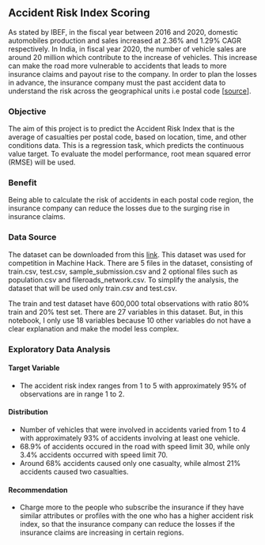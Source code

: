 ## Accident Risk Index Scoring
As stated by IBEF, in the fiscal year between 2016 and 2020, domestic automobiles production and sales increased at 2.36% and 1.29% CAGR respectively. In India, in fiscal year 2020, the number of vehicle sales are around 20 million which contribute to the increase of vehicles. This increase can make the road more vulnerable to accidents that leads to more insurance claims and payout rise to the company. In order to plan the losses in advance, the insurance company must the past accident data to understand the risk across the geographical units i.e postal code [[source](https://machinehack.com/hackathon/predict_accident_risk_score_for_unique_postcode/data)]. 

### Objective
The aim of this project is to predict the Accident Risk Index that is the average of casualties per postal code, based on location, time, and other conditions data.
This is a regression task, which predicts the continuous value target. To evaluate the model performance, root mean squared error (RMSE) will be used.

### Benefit
Being able to calculate the risk of accidents in each postal code region, the insurance company can reduce the losses due to the surging rise in insurance claims.

### Data Source
The dataset can be downloaded from this [link](https://machinehack.com/hackathon/predict_accident_risk_score_for_unique_postcode/overview). This dataset was used for competition in Machine Hack. There are 5 files in the dataset, consisting of train.csv, test.csv, sample_submission.csv and 2 optional files such as population.csv and fileroads_network.csv. To simplify the analysis, the dataset that will be used only train.csv and test.csv. 

The train and test dataset have 600,000 total observations with ratio 80% train and 20% test set.  There are 27 variables in this dataset. But, in this notebook, I only use 18 variables because 10 other variables do not have a clear explanation and make the model less complex.

### Exploratory Data Analysis
#### Target Variable
* The accident risk index ranges from 1 to 5 with approximately 95% of observations are in range 1 to 2.

#### Distribution
* Number of vehicles that were involved in accidents varied from 1 to 4 with approximately 93% of accidents involving at least one vehicle.
* 68.9% of accidents occured in the road with speed limit 30, while only 3.4% accidents occurred with speed limit 70.
* Around 68% accidents caused only one casualty, while almost 21% accidents caused two casualties.

#### Recommendation
* Charge more to the people who subscribe the insurance if they have similar attributes or profiles with the one who has a higher accident risk index, so that the insurance company can reduce the losses if the insurance claims are increasing in certain regions.
